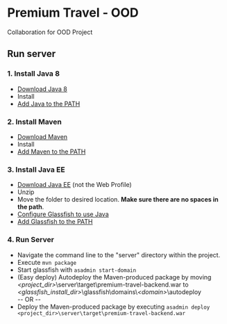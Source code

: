 # Premium Travel - OOD
Collaboration for OOD Project

## Run server
### 1. Install Java 8
- [Download Java 8](https://www.oracle.com/technetwork/java/javase/downloads/jdk8-downloads-2133151.html)
- Install  
- [Add Java to the PATH](https://www.java.com/en/download/help/path.xml)

### 2. Install Maven
- [Download Maven](https://maven.apache.org/download.cgi)
- Install
- [Add Maven to the PATH](https://www.mkyong.com/maven/how-to-install-maven-in-windows/)

### 3. Install Java EE
- [Download Java EE](https://www.oracle.com/technetwork/java/javaee/downloads/index.html) (not the Web Profile)
- Unzip
- Move the folder to desired location. **Make sure there are no spaces in the path**.
- [Configure Glassfish to use Java](https://stackoverflow.com/questions/10444959/how-do-i-specify-the-jdk-for-a-glassfish-domain)
- [Add Glassfish to the PATH](https://docs.oracle.com/cd/E19575-01/821-0186/fvjgo/index.html)

### 4. Run Server
- Navigate the command line to the "server" directory within the project.
- Execute ```mvn package```
- Start glassfish with ```asadmin start-domain```
- (Easy deploy) Autodeploy the Maven-produced package by moving *<project_dir>*\server\target\premium-travel-backend.war to *<glassfish_install_dir>*\glassfish\domains\\*\<domain>*\autodeploy\
 -- OR -- 
- Deploy the Maven-produced package by executing ```asadmin deploy <project_dir>\server\target\premium-travel-backend.war```
